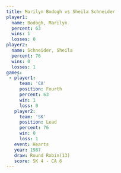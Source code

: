 ```yaml
---
title: Marilyn Bodogh vs Sheila Schneider
player1:                 
  name: Bodogh, Marilyn  
  percent: 63            
  wins: 1                
  losses: 0              
player2:                 
  name: Schneider, Sheila
  percent: 76            
  wins: 0                
  losses: 1              
games:
 - player1:          
     team: 'CA'      
     position: Fourth
     percent: 63     
     win: 1          
     loss: 0         
   player2:        
     team: 'SK'    
     position: Lead
     percent: 76   
     win: 0        
     loss: 1       
   event: Hearts        
   year: 1987           
   draw: Round Robin(13)
   score: SK 4 - CA 6   
---
```

